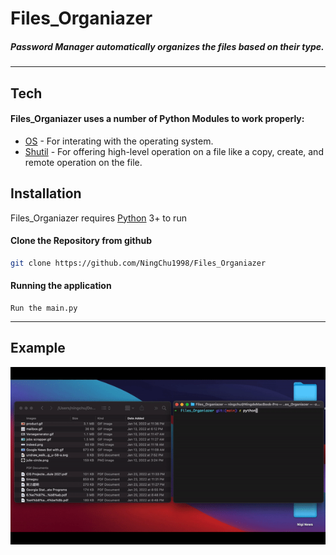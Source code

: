 # Files_Organiazer
##### Password Manager automatically organizes the files based on their type.
---
##  Tech

#### Files_Organiazer uses a number of Python Modules to work properly:
- [OS](https://docs.python.org/3/library/os.html) - For interating with the operating system.
- [Shutil](https://docs.python.org/3/library/shutil.html) - For offering high-level operation on a file like a copy, create, and remote operation on the file.

##  Installation

Files_Organiazer requires [Python](https://www.python.org/) 3+ to run
 
#### Clone the Repository from github
 ```sh
git clone https://github.com/NingChu1998/Files_Organiazer
```

#### Running the application
```
Run the main.py
```
---

## Example
![image](https://github.com/NingChu1998/Files_Organiazer/blob/main/files_organizer.gif)
